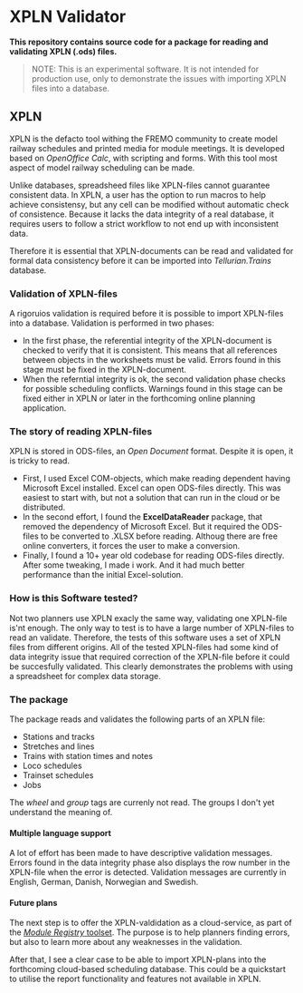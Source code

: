 # XPLN Validator
**This repository contains source code for a package for reading and validating XPLN (.ods) files.**
> NOTE: This is an experimental software. It is not intended for production use, only
> to demonstrate the issues with importing XPLN files into a database.

## XPLN
XPLN is the defacto tool withing the FREMO community
to create model railway schedules and printed media for module meetings.
It is developed based on *OpenOffice Calc*, with scripting and forms. 
With this tool most aspect of model railway scheduling can be made. 

Unlike databases, spreadsheed files like XPLN-files cannot guarantee consistent data. 
In XPLN, a user has the option to run macros to help achieve consistensy, 
but any cell can be modified without automatic check of consistence.
Because it lacks the data integrity of a real database, it requires users to
follow a strict workflow to not end up with inconsistent data.

Therefore it is essential that XPLN-documents can be read and validated for formal data consistency
before it can be imported into *Tellurian.Trains* database.

### Validation of XPLN-files
A rigoruios validation is required before it is possible to import XPLN-files into a database.
Validation is performed in two phases:
* In the first phase, the referential integrity of the XPLN-document is checked to verify that it is consistent. 
This means that all references between objects in the worksheets must be valid.
Errors found in this stage must be fixed in the XPLN-document.
* When the referntial integrity is ok, the second validation phase checks for possible scheduling conflicts. 
Warnings found in this stage can be fixed either in XPLN or later in the forthcoming online planning application.

### The story of reading XPLN-files
XPLN is stored in ODS-files, an *Open Document* format. 
Despite it is open, it is tricky to read. 
- First, I used Excel COM-objects, which make reading dependent having Microsoft Excel installed.
Excel can open ODS-files directly. This was easiest to start with, but not a solution that can run in the cloud or be distributed.
- In the second effort, I found the **ExcelDataReader** package, that removed the dependency of Microsoft Excel.
But it required the ODS-files to be converted to .XLSX before reading. 
Althoug there are free online converters, it forces the user to make a conversion. 
- Finally, I found a 10+ year old codebase for reading ODS-files directly. 
After some tweaking, I made i work. And it had much better performance than the initial Excel-solution.

### How is this Software tested?
Not two planners use XPLN exacly the same way, validating one XPLN-file is'nt enough.
The only way to test is to have a large number of XPLN-files to read an validate.
Therefore, the tests of this software uses a set of XPLN files from different origins.
All of the tested XPLN-files had some kind of data integrity issue that required correction of the XPLN-file 
before it could be succesfully validated. 
This clearly demonstrates the problems with using a spreadsheet for complex data storage.

### The package
The package reads and validates the following parts of an XPLN file:
* Stations and tracks
* Stretches and lines
* Trains with station times and notes
* Loco schedules
* Trainset schedules
* Jobs

The *wheel* and *group* tags are currenly not read. The groups I don't yet understand the meaning of.

#### Multiple language support
A lot of effort has been made to have descriptive validation messages.
Errors found in the data integrity phase also displays the row number in the XPLN-file when the error is detected.
Validation messages are currently in English, German, Danish, Norwegian and Swedish.

#### Future plans
The next step is to offer the XPLN-valdidation as a cloud-service, as part of the [*Module Registry* toolset](https://moduleregistry.azurewebsites.net/Tools).
The purpose is to help planners finding errors, but also to learn more about any weaknesses in the validation.

After that, I see a clear case to be able to import XPLN-plans into the forthcoming cloud-based scheduling database.
This could be a quickstart to utilise the report functionality and features not available in XPLN.
